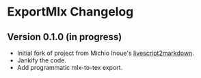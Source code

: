 ExportMlx Changelog
================================

Version 0.1.0 (in progress)
------------------------------

* Initial fork of project from Michio Inoue's [livescript2markdown](https://github.com/minoue-xx/livescript2markdown).
* Jankify the code.
* Add programmatic mlx-to-tex export.
